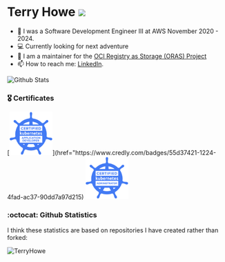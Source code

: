 # Terry Howe ![](https://komarev.com/ghpvc/?username=TerryHowe&color=green&&style=flat) 

- 👨 I was a Software Development Engineer III at AWS November 2020 - 2024.
- 💻 Currently looking for next adventure
- 🌱 I am a maintainer for the [OCI Registry as Storage (ORAS) Project](https://github.com/oras-project)
- 📫 How to reach me: [LinkedIn](https://www.linkedin.com/in/terrylhowe).

![Github Stats](https://github-readme-stats.vercel.app/api?username=TerryHowe&count_private=true&show_icons=true&theme=blue-green)

### 🎖 Certificates
<p align="left">
[<img src="https://github.com/cncf/artwork/blob/main/other/ckad/color/kubernetes-ckad-color.png?raw=true" alt="CKAD" width="100" height="100"/>](href="https://www.credly.com/badges/55d37421-1224-4fad-ac37-90dd7a97d215)
<a href="https://www.credly.com/badges/7f497d84-973c-4999-8c71-3491e4268200"><img src="https://github.com/cncf/artwork/blob/main/other/cka/color/kubernetes-cka-color.png?raw=true" alt="https://www.credly.com/badges/7f497d84-973c-4999-8c71-3491e4268200" width="100" height="100"/></a>
</p>

### :octocat: Github Statistics
I think these statistics are based on repositories I have created rather than forked:
<p align="left">
<img src="https://github-readme-stats.vercel.app/api/top-langs/?username=TerryHowe&layout=compact&hide=html&theme=radical" alt="TerryHowe"/>
</p>


